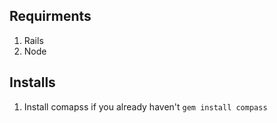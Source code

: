 
## Requirments ##

1. Rails
2. Node

## Installs ##

1. Install comapss if you already haven't `gem install compass`
